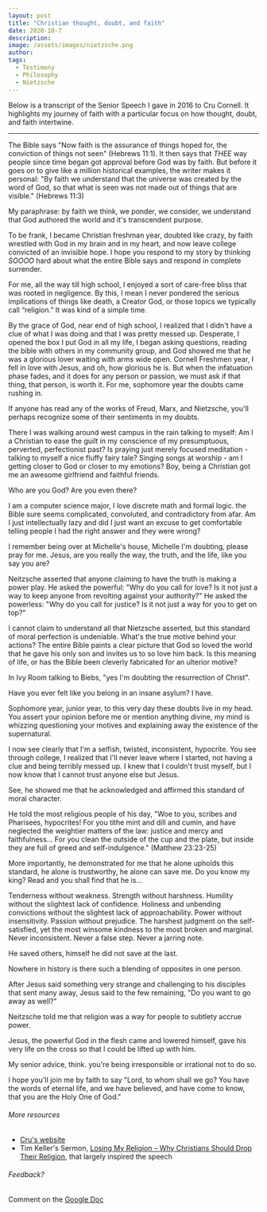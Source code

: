 ```yaml
---
layout: post
title: "Christian thought, doubt, and faith"
date: 2020-10-7
description: 
image: /assets/images/nietzsche.png
author: 
tags: 
  - Testimony
  - Philosophy
  - Nietzsche
---
```

Below is a transcript of the Senior Speech I gave in 2016 to Cru Cornell. It highlights my journey of faith with a particular focus on how thought, doubt, and faith intertwine.

----------

The Bible says "Now faith is the assurance of things hoped for, the conviction of things not seen" (Hebrews 11:1). It then says that _THEE_ way people since time began got approval before God was by faith. But before it goes on to give like a million historical examples, the writer makes it personal: "By faith we understand that the universe was created by the word of God, so that what is seen was not made out of things that are visible." (Hebrews 11:3)


My paraphrase: by faith we think, we ponder, we consider, we understand that God authored the world and it's transcendent purpose.  

To be frank, I became Christian freshman year, doubted like crazy, by faith wrestled with God in my brain and in my heart, and now leave college convicted of an invisible hope. I hope you respond to my story by thinking _SOOOO_ hard about what the entire Bible says and respond in complete surrender.

For me, all the way till high school, I enjoyed a sort of care-free bliss that was rooted in negligence.  By this, I mean I never pondered the serious implications of things like death, a Creator God, or those topics we typically call “religion.”   It was kind of a simple time.  

By the grace of God, near end of high school, I realized that I didn't have a clue of what I was doing and that I was pretty messed up. Desperate, I opened the box I put God in all my life, I began asking questions, reading the bible with others in my community group, and God showed me that he was a glorious lover waiting with arms wide open. Cornell Freshmen year, I fell in love with Jesus, and oh, how glorious he is.  But when the infatuation phase fades, and it does for any person or passion, we must ask if that thing, that person, is worth it. For me, sophomore year the doubts came rushing in.

If anyone has read any of the works of Freud, Marx, and Nietzsche, you'll perhaps recognize some of their sentiments in my doubts. 

There I was walking around west campus in the rain talking to myself: Am I a Christian to ease the guilt in my conscience of my presumptuous, perverted, perfectionist past? Is praying just merely focused meditation - talking to myself a nice fluffy fairy tale? Singing songs at worship - am I getting closer to God or closer to my emotions? Boy, being a Christian got me an awesome girlfriend and faithful friends. 

Who are you God? Are you even there?

I am a computer science major, I love discrete math and formal logic. the Bible sure seems complicated, convoluted, and contradictory from afar. Am I just intellectually lazy and did I just want an excuse to get comfortable telling people I had the right answer and they were wrong? 

I remember being over at Michelle's house, Michelle I'm doubting, please pray for me. Jesus, are you really the way, the truth, and the life, like you say you are? 

Neitzsche asserted that anyone claiming to have the truth is making a power play. He asked the powerful: "Why do you call for love? Is it not just a way to keep anyone from revolting against your authority?" He asked the powerless: "Why do you call for justice? Is it not just a way for you to get on top?"

I cannot claim to understand all that Nietzsche asserted, but this standard of moral perfection is undeniable.  What's the true motive behind your actions?  The entire Bible paints a clear picture that God so loved the world that he gave his only son and invites us to so love him back. Is this meaning of life, or has the Bible been cleverly fabricated for an ulterior motive?

In Ivy Room talking to Biebs, "yes I'm doubting the resurrection of Christ".

Have you ever felt like you belong in an insane asylum? I have.

Sophomore year, junior year, to this very day these doubts live in my head.  You assert your opinion before me or mention anything divine, my mind is whizzing questioning your motives and explaining away the existence of the supernatural.  

I now see clearly that I'm a selfish, twisted, inconsistent, hypocrite.  You see through college, I realized that I'll never leave where I started, not having a clue and being terribly messed up. I knew that I couldn't trust myself, but I now know that I cannot trust anyone else but Jesus.

See, he showed me that he acknowledged and affirmed this standard of moral character.

He told the most religious people of his day,
"Woe to you, scribes and Pharisees, hypocrites! For you tithe mint and dill and cumin, and have neglected the weightier matters of the law: justice and mercy and faithfulness... For you clean the outside of the cup and the plate, but inside they are full of greed and self-indulgence." (Matthew 23:23-25)


More importantly, he demonstrated for me that he alone upholds this standard, he alone is trustworthy, he alone can save me. Do you know my king? Read and you shall find that he is...

Tenderness without weakness. Strength without harshness. Humility without the slightest lack of confidence. Holiness and unbending convictions without the slightest lack of approachability. Power without insensitivity. Passion without prejudice. The harshest judgment on the self-satisfied, yet the most winsome kindness to the most broken and marginal. Never inconsistent. Never a false step. Never a jarring note.

He saved others, himself he did not save at the last.

Nowhere in history is there such a blending of opposites in one person.

After Jesus said something very strange and challenging to his disciples that sent many away, Jesus said to the few remaining, "Do you want to go away as well?"

Neitzsche told me that religion was a way for people to subtlety accrue power.

Jesus, the powerful God in the flesh came and lowered himself, gave his very life on the cross so that I could be lifted up with him.  

My senior advice, think. you're being irresponsible or irrational not to do so. 

I hope you'll join me by faith to say "Lord, to whom shall we go? You have the words of eternal life, and we have believed, and have come to know, that you are the Holy One of God."


###### More resources
- [Cru's website](https://www.cru.org/)
- Tim Keller's Sermon, [Losing My Religion – Why Christians Should Drop Their Religion](https://gospelinlife.com/downloads/losing-my-religion-why-christians-should-drop-their-religion-an-open-forum-8085/), that largely inspired the speech

###### Feedback?
Comment on the [Google Doc](https://docs.google.com/document/d/1Z4vPupR409ks75ElxGCODLtgvqmIkW3bQfbkhGzZdtY/edit?usp=sharing)
